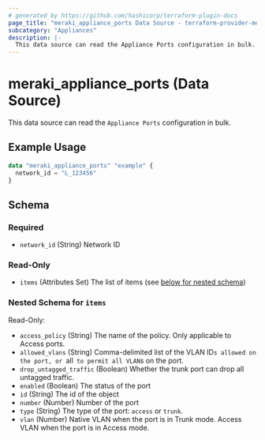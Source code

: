 ```yaml
---
# generated by https://github.com/hashicorp/terraform-plugin-docs
page_title: "meraki_appliance_ports Data Source - terraform-provider-meraki"
subcategory: "Appliances"
description: |-
  This data source can read the Appliance Ports configuration in bulk.
---
```


# meraki_appliance_ports (Data Source)

This data source can read the `Appliance Ports` configuration in bulk.

## Example Usage

```terraform
data "meraki_appliance_ports" "example" {
  network_id = "L_123456"
}
```

<!-- schema generated by tfplugindocs -->
## Schema

### Required

- `network_id` (String) Network ID

### Read-Only

- `items` (Attributes Set) The list of items (see [below for nested schema](#nestedatt--items))

<a id="nestedatt--items"></a>
### Nested Schema for `items`

Read-Only:

- `access_policy` (String) The name of the policy. Only applicable to Access ports.
- `allowed_vlans` (String) Comma-delimited list of the VLAN ID`s allowed on the port, or `all` to permit all VLAN`s on the port.
- `drop_untagged_traffic` (Boolean) Whether the trunk port can drop all untagged traffic.
- `enabled` (Boolean) The status of the port
- `id` (String) The id of the object
- `number` (Number) Number of the port
- `type` (String) The type of the port: `access` or `trunk`.
- `vlan` (Number) Native VLAN when the port is in Trunk mode. Access VLAN when the port is in Access mode.
